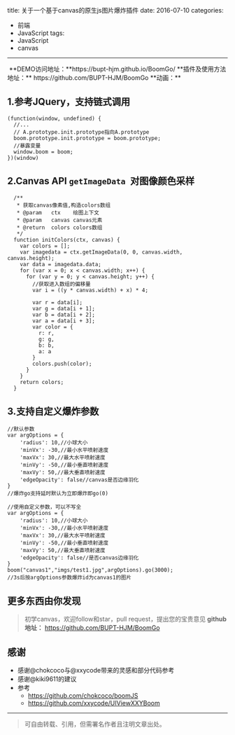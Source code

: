 title: 关于一个基于canvas的原生js图片爆炸插件
date: 2016-07-10
categories:
  - 前端
  - JavaScript
tags:
  - JavaScript
  - canvas
---
<img src="http://7xp9v5.com1.z0.glb.clouddn.com/%E5%9B%BE%E5%83%8F%201.jpg" alt="">
<!--more-->
**DEMO访问地址：**https://bupt-hjm.github.io/BoomGo/
**插件及使用方法地址：** https://github.com/BUPT-HJM/BoomGo
**动画：**<img src="http://7xp9v5.com1.z0.glb.clouddn.com/GIF.gif" alt="">

## **1.参考JQuery，支持链式调用**
```
(function(window, undefined) {
  //...
  // A.prototype.init.prototype指向A.prototype
  boom.prototype.init.prototype = boom.prototype;
  //暴露变量
  window.boom = boom;
})(window)
```
## **2.Canvas API `getImageData `对图像颜色采样**
```
  /**
   * 获取canvas像素值,构造colors数组
   * @param   ctx    绘图上下文
   * @param   canvas canvas元素
   * @return  colors colors数组
   */
  function initColors(ctx, canvas) {
    var colors = [];
    var imagedata = ctx.getImageData(0, 0, canvas.width, canvas.height);
    var data = imagedata.data;
    for (var x = 0; x < canvas.width; x++) {
      for (var y = 0; y < canvas.height; y++) {
        //获取进入数组的偏移量
        var i = ((y * canvas.width) + x) * 4;

        var r = data[i];
        var g = data[i + 1];
        var b = data[i + 2];
        var a = data[i + 3];
        var color = {
          r: r,
          g: g,
          b: b,
          a: a
        }
        colors.push(color);
      }
    }
    return colors;
  }
```
## **3.支持自定义爆炸参数**
```
//默认参数
var argOptions = {
    'radius': 10,//小球大小
    'minVx': -30,//最小水平喷射速度
    'maxVx': 30,//最大水平喷射速度
    'minVy': -50,//最小垂直喷射速度
    'maxVy': 50,//最大垂直喷射速度
    'edgeOpacity': false//canvas是否边缘羽化
}
//爆炸go支持延时默认为立即爆炸即go(0)
```

```
//使用自定义参数，可以不写全
var argOptions = {
    'radius': 10,//小球大小
    'minVx': -30,//最小水平喷射速度
    'maxVx': 30,//最大水平喷射速度
    'minVy': -50,//最小垂直喷射速度
    'maxVy': 50,//最大垂直喷射速度
    'edgeOpacity': false//是否canvas边缘羽化
}
boom("canvas1","imgs/test1.jpg",argOptions).go(3000);
//3s后按argOptions参数爆炸id为canvas1的图片
```

## **更多东西由你发现**
>初学canvas，欢迎follow和star，pull request，提出您的宝贵意见
**github地址：** https://github.com/BUPT-HJM/BoomGo

## **感谢**
- 感谢@chokcoco与@xxycode带来的灵感和部分代码参考
- 感谢@kiki9611的建议
- 参考
  - https://github.com/chokcoco/boomJS
  - https://github.com/xxycode/UIViewXXYBoom
---

>可自由转载、引用，但需署名作者且注明文章出处。